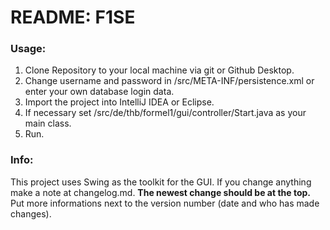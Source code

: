 # README: F1SE

### Usage:
1. Clone Repository to your local machine via git or Github Desktop.
2. Change username and password in /src/META-INF/persistence.xml or enter your own database login data.
3. Import the project into IntelliJ IDEA or Eclipse.
4. If necessary set /src/de/thb/formel1/gui/controller/Start.java as your main class.
5. Run.


### Info:

This project uses Swing as the toolkit for the GUI.
If you change anything make a note at changelog.md. **The newest change should be at the top.**
Put more informations next to the version number (date and who has made changes).

